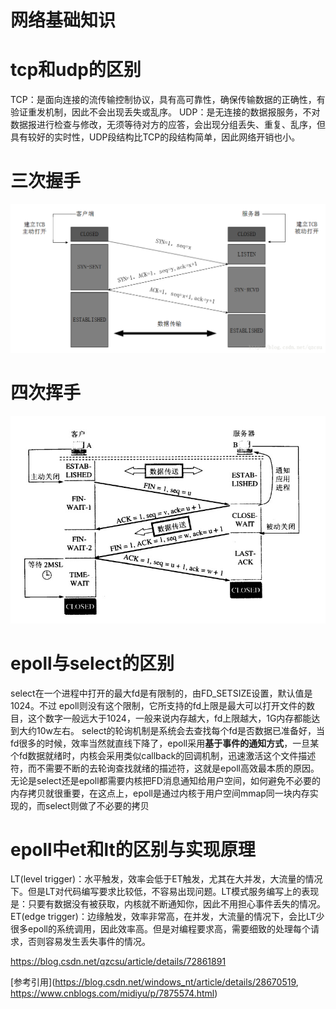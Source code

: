 # 网络基础知识

 
# tcp和udp的区别
TCP：是面向连接的流传输控制协议，具有高可靠性，确保传输数据的正确性，有验证重发机制，因此不会出现丢失或乱序。
UDP：是无连接的数据报服务，不对数据报进行检查与修改，无须等待对方的应答，会出现分组丢失、重复、乱序，但具有较好的实时性，UDP段结构比TCP的段结构简单，因此网络开销也小。

# 三次握手

![三次握手](../java/pic/三次握手.png)

# 四次挥手
![四次挥手](../java/pic/四次挥手.png)
# epoll与select的区别
select在一个进程中打开的最大fd是有限制的，由FD_SETSIZE设置，默认值是1024。不过 epoll则没有这个限制，它所支持的fd上限是最大可以打开文件的数目，这个数字一般远大于1024，一般来说内存越大，fd上限越大，1G内存都能达到大约10w左右。
select的轮询机制是系统会去查找每个fd是否数据已准备好，当fd很多的时候，效率当然就直线下降了，epoll采用**基于事件的通知方式**，一旦某个fd数据就绪时，内核会采用类似callback的回调机制，迅速激活这个文件描述符，而不需要不断的去轮询查找就绪的描述符，这就是epoll高效最本质的原因。
无论是select还是epoll都需要内核把FD消息通知给用户空间，如何避免不必要的内存拷贝就很重要，在这点上，epoll是通过内核于用户空间mmap同一块内存实现的，而select则做了不必要的拷贝
# epoll中et和lt的区别与实现原理
LT(level trigger)：水平触发，效率会低于ET触发，尤其在大并发，大流量的情况下。但是LT对代码编写要求比较低，不容易出现问题。LT模式服务编写上的表现是：只要有数据没有被获取，内核就不断通知你，因此不用担心事件丢失的情况。
ET(edge trigger)：边缘触发，效率非常高，在并发，大流量的情况下，会比LT少很多epoll的系统调用，因此效率高。但是对编程要求高，需要细致的处理每个请求，否则容易发生丢失事件的情况。


https://blog.csdn.net/qzcsu/article/details/72861891

[参考引用](https://blog.csdn.net/windows_nt/article/details/28670519,
https://www.cnblogs.com/midiyu/p/7875574.html)

